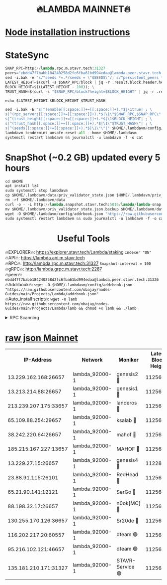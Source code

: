 <h1 align="center"> 🔥LAMBDA MAINNET🔥</h1>


[Node installation instructions](https://github.com/obajay/nodes-Guides/tree/main/Projects/Lambda)
=


# StateSync
```python
SNAP_RPC=http://lambda.rpc.m.stavr.tech:31327
peers="ebdd47f7babb184240258d2fc6fba61bd994edaa@lambda.peer.stavr.tech:31326" 
sed -i.bak -e "s/^seeds *=.*/seeds = \"$SEEDS\"/; s/^persistent_peers *=.*/persistent_peers = \"$PEERS\"/" $HOME/.lambdavm/config/config.toml
LATEST_HEIGHT=$(curl -s $SNAP_RPC/block | jq -r .result.block.header.height); \
BLOCK_HEIGHT=$((LATEST_HEIGHT - 100)); \
TRUST_HASH=$(curl -s "$SNAP_RPC/block?height=$BLOCK_HEIGHT" | jq -r .result.block_id.hash)

echo $LATEST_HEIGHT $BLOCK_HEIGHT $TRUST_HASH

sed -i.bak -E "s|^(enable[[:space:]]+=[[:space:]]+).*$|\1true| ; \
s|^(rpc_servers[[:space:]]+=[[:space:]]+).*$|\1\"$SNAP_RPC,$SNAP_RPC\"| ; \
s|^(trust_height[[:space:]]+=[[:space:]]+).*$|\1$BLOCK_HEIGHT| ; \
s|^(trust_hash[[:space:]]+=[[:space:]]+).*$|\1\"$TRUST_HASH\"| ; \
s|^(seeds[[:space:]]+=[[:space:]]+).*$|\1\"\"|" $HOME/.lambdavm/config/config.toml
lambdavm tendermint unsafe-reset-all --home $HOME/.lambdavm
systemctl restart lambdavm && journalctl -u lambdavm -f -o cat

```
# SnapShot (~0.2 GB) updated every 5 hours
```python
cd $HOME
apt install lz4
sudo systemctl stop lambdavm
cp $HOME/.lambdavm/data/priv_validator_state.json $HOME/.lambdavm/priv_validator_state.json.backup
rm -rf $HOME/.lambdavm/data
curl -o - -L http://lambda.snapshot.stavr.tech:5016/lambda/lambda-snap.tar.lz4 | lz4 -c -d - | tar -x -C $HOME/.lambdavm --strip-components 2
mv $HOME/.lambdavm/priv_validator_state.json.backup $HOME/.lambdavm/data/priv_validator_state.json
wget -O $HOME/.lambdavm/config/addrbook.json "https://raw.githubusercontent.com/obajay/nodes-Guides/main/Projects/Lambda/addrbook.json"
sudo systemctl restart lambdavm && sudo journalctl -u lambdavm -f -o cat
```
 <h1 align="center"> Useful Tools</h1>

🔥EXPLORER🔥:      https://explorer.stavr.tech/Lambda/staking	        `Indexer "ON"` \
🔥API🔥: 			 		 https://lambda.api.m.stavr.tech \
🔥RPC🔥:           http://lambda.rpc.m.stavr.tech:31327	              `Snapshot-interval = 100` \
🔥gRPC🔥:          http://lambda.grpc.m.stavr.tech:2287 \
🔥peer🔥:					 `ebdd47f7babb184240258d2fc6fba61bd994edaa@lambda.peer.stavr.tech:31326` \
🔥Addrbook🔥:    ```wget -O $HOME/.lambdavm/config/addrbook.json "https://raw.githubusercontent.com/obajay/nodes-Guides/main/Projects/Lambda/addrbook.json"``` \
🔥Auto_install script🔥: ```wget -O lamb https://raw.githubusercontent.com/obajay/nodes-Guides/main/Projects/Lambda/lamb && chmod +x lamb && ./lamb```


<details>
<summary>RPC Scanning</summary>

<h2 align="center"> We scan nodes in real time every 4 hours. And we provide the final result of RPC endpoints.
We cannot influence the operation of these nodes in any way. </h2>


```python
If Voting Power is higher than 0 --> then the Node is a validator of the network and may be subject to attack and be a potential threat to the chain.
```
```python
We marked such validators with a red symbol
```

</details>

[raw json Mainnet](https://rpc-check.lambm.stavr.tech/lambm/rpc-lambm-result.json)
=


<table><tr><th>IP-Address</th><th>Network</th><th>Moniker</th><th>Latest Block Height</th><th>Earliest Block Height</th><th>Catching Up</th><th>Tx Index</th><th>Voting Power</th><th>Scan Time</th></tr><tr><td>13.229.162.168:26657</td><td>lambda_92000-1</td><td>genesis2 🔴</td><td>11256925</td><td>1</td><td>False</td><td>on</td><td>16689330</td><td>2024-01-21T08:49:22.316262601UTC</td></tr><tr><td>13.213.214.88:26657</td><td>lambda_92000-1</td><td>genesis1 🔴</td><td>11256926</td><td>1</td><td>False</td><td>on</td><td>107835</td><td>2024-01-21T08:49:27.316949290UTC</td></tr><tr><td>213.239.207.175:33657</td><td>lambda_92000-1</td><td>landeros 🔴</td><td>11256924</td><td>8136001</td><td>False</td><td>off</td><td>1395919</td><td>2024-01-21T08:49:16.134659315UTC</td></tr><tr><td>65.109.88.254:29657</td><td>lambda_92000-1</td><td>ksalab 🔴</td><td>11256927</td><td>8715001</td><td>False</td><td>on</td><td>507955</td><td>2024-01-21T08:49:32.497834250UTC</td></tr><tr><td>38.242.220.64:26657</td><td>lambda_92000-1</td><td>mahof 🔴</td><td>11256922</td><td>10131001</td><td>False</td><td>off</td><td>770350</td><td>2024-01-21T08:49:09.496059229UTC</td></tr><tr><td>185.215.167.227:13657</td><td>lambda_92000-1</td><td>MAHOF 🔴</td><td>11256926</td><td>10134001</td><td>False</td><td>on</td><td>2051510</td><td>2024-01-21T08:49:25.941762637UTC</td></tr><tr><td>13.229.27.15:26657</td><td>lambda_92000-1</td><td>genesis4 🔴</td><td>11228109</td><td>11043001</td><td>False</td><td>on</td><td>9763079</td><td>2024-01-21T08:49:25.616208408UTC</td></tr><tr><td>23.88.91.115:26101</td><td>lambda_92000-1</td><td>RedHead 🔴</td><td>11256925</td><td>11156925</td><td>False</td><td>off</td><td>553202</td><td>2024-01-21T08:49:16.974736333UTC</td></tr><tr><td>65.21.90.141:12121</td><td>lambda_92000-1</td><td>SerGo 🔴</td><td>11256927</td><td>11156927</td><td>False</td><td>off</td><td>10611922</td><td>2024-01-21T08:49:35.023914688UTC</td></tr><tr><td>88.198.32.17:26657</td><td>lambda_92000-1</td><td>n0ok[MC] 🔴</td><td>11256928</td><td>11156928</td><td>False</td><td>off</td><td>1578630</td><td>2024-01-21T08:49:38.043092267UTC</td></tr><tr><td>130.255.170.126:36657</td><td>lambda_92000-1</td><td>Sr20de 🔴</td><td>11256925</td><td>11208001</td><td>False</td><td>off</td><td>675595</td><td>2024-01-21T08:49:16.640513407UTC</td></tr><tr><td>116.202.217.20:60557</td><td>lambda_92000-1</td><td>dteam 🟢</td><td>11256922</td><td>11223001</td><td>False</td><td>on</td><td>0</td><td>2024-01-21T08:49:09.771446271UTC</td></tr><tr><td>95.216.102.121:46657</td><td>lambda_92000-1</td><td>dteam 🟢</td><td>11256927</td><td>11246001</td><td>False</td><td>off</td><td>0</td><td>2024-01-21T08:49:32.139125701UTC</td></tr><tr><td>135.181.210.171:31327</td><td>lambda_92000-1</td><td>STAVR-Service 🟢</td><td>11256927</td><td>11253501</td><td>False</td><td>on</td><td>0</td><td>2024-01-21T08:49:31.790068992UTC</td></tr></table>
